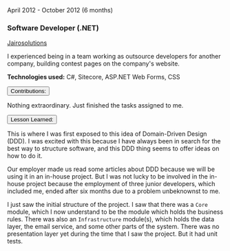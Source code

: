 <div class="">
    <div class="float-right">
        <span class="text-primary experience-date">April 2012 - October 2012 (6 months)</span>
    </div>
    <div class="">
        <h3 class="mb-0">Software Developer (.NET)</h3>
        <div class="subheading mb-3">
            <a href="http://www.jairosolutions.com/">Jairosolutions</a>
        </div>
        <p class="col-md-10">
            I experienced being in a team working as outsource developers for another company, building contest pages on the company's website.
        </p>
        <p class="col-md-10 small">
            <strong>Technologies used:</strong> C#, Sitecore, ASP.NET Web Forms, CSS
        </p>
    </div>
</div>

<div class="col-md-10 accordion mt-2 d-print-none d-none" id="experience-1-jairo-accordion">
    <div class="card">
        <div class="card-header p-0" id="experience-1-jairo-heading-contributions">
            <p class="mb-0">
                <button class="btn btn-link btn-block text-left collapsed subheading-small" type="button" data-toggle="collapse" data-target="#experience-1-jairo-collapse-contributions" aria-expanded="true" aria-controls="experience-1-jairo-collapse-contributions">
                Contributions:
                </button>
            </p>
        </div>
        <div id="experience-1-jairo-collapse-contributions" class="collapse" aria-labelledby="experience-1-jairo-heading-contributions" data-parent="#experience-1-jairo-accordion">
            <div class="card-body">
                Nothing extraordinary. Just finished the tasks assigned to me.
            </div>
        </div>
    </div>
    <div class="card">
        <div class="card-header p-0" id="experience-1-jairo-heading-lessons-learned">
            <p class="mb-0">
                <button class="btn btn-link btn-block text-left collapsed subheading-small" type="button" data-toggle="collapse" data-target="#experience-1-jairo-collapse-lessons-learned" aria-expanded="false" aria-controls="experience-1-jairo-collapse-lessons-learned">
                Lesson Learned:
                </button>
            </p>
        </div>
        <div id="experience-1-jairo-collapse-lessons-learned" class="collapse" aria-labelledby="experience-1-jairo-heading-lessons-learned" data-parent="#experience-1-jairo-accordion">
	        <div class="card-body">
                <div class="pr-3">
                    <p>
                        This is where I was first exposed to this idea of Domain-Driven Design (DDD). I was excited with this because I have always been in search for the best way to structure software, and this DDD thing seems to offer ideas on how to do it. 
                    </p>
                    <p>
                        Our employer made us read some articles about DDD because we will be using it in an in-house project. But I was not lucky to be involved in the in-house project because the employment of three junior developers, which included me, ended after six months due to a problem unbeknownst to me.
                    </p>
                    <p>
                        I just saw the initial structure of the project. I saw that there was a <code>Core</code> module, which I now understand to be the module which holds the business rules. There was also an <code>Infrastructure</code> module(s), which holds the data layer, the email service, and some other parts of the system. There was no presentation layer yet during the time that I saw the project. But it had unit tests.
                    </p>
                </div>
            </div>
        </div>
    </div>
</div>

<div class="mb-5">

</div>
